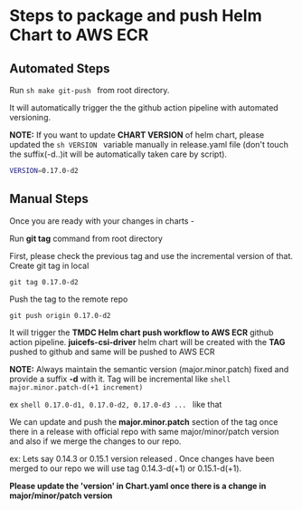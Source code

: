 # Steps to package and push Helm Chart to AWS ECR

## Automated Steps

Run ```sh make git-push ``` from root directory.

It will automatically trigger the the github action pipeline with automated versioning.

**NOTE:** If you want to update **CHART VERSION** of helm chart, please updated the ```sh VERSION ``` variable manually 
in release.yaml file (don't touch the suffix(-d..)it will be automatically taken care by script).
```sh
VERSION=0.17.0-d2
```


## Manual Steps
Once you are ready with your changes in charts - 

Run **git tag** command from root directory

First, please check the previous tag and use the incremental version of that.
Create git tag in local

```shell
git tag 0.17.0-d2
```
Push the tag to the remote repo

```shell
git push origin 0.17.0-d2
```
It will trigger the **TMDC Helm chart push workflow to AWS ECR** github action pipeline.
**juicefs-csi-driver** helm chart will be created with the **TAG** pushed to github and same will be pushed to AWS ECR

**NOTE:** Always maintain the semantic version (major.minor.patch) fixed and provide a suffix **-d** with it.
Tag will be incremental like ```shell major.minor.patch-d(+1 increment)```

ex ```shell 0.17.0-d1, 0.17.0-d2, 0.17.0-d3 ... ``` like that

We can update and push the **major.minor.patch** section of the tag once there in a release with official repo with same major/minor/patch version and also if we merge the changes to our repo.

ex: Lets say 0.14.3 or 0.15.1 version released . Once changes have been merged to our repo we will use tag 0.14.3-d(+1) or 0.15.1-d(+1).

**Please update the 'version' in Chart.yaml once there is a change in major/minor/patch version**